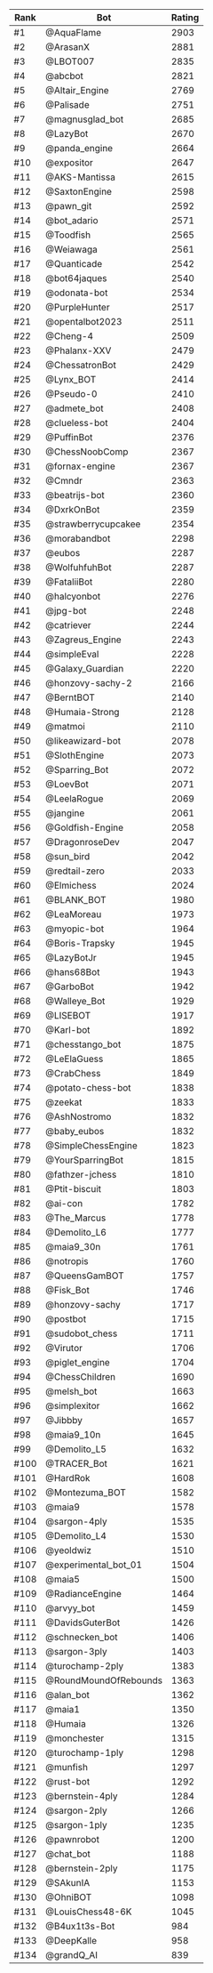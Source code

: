 Rank|Bot|Rating
---|---|---
#1|@AquaFlame|2903
#2|@ArasanX|2881
#3|@LBOT007|2835
#4|@abcbot|2821
#5|@Altair_Engine|2769
#6|@Palisade|2751
#7|@magnusglad_bot|2685
#8|@LazyBot|2670
#9|@panda_engine|2664
#10|@expositor|2647
#11|@AKS-Mantissa|2615
#12|@SaxtonEngine|2598
#13|@pawn_git|2592
#14|@bot_adario|2571
#15|@Toodfish|2565
#16|@Weiawaga|2561
#17|@Quanticade|2542
#18|@bot64jaques|2540
#19|@odonata-bot|2534
#20|@PurpleHunter|2517
#21|@opentalbot2023|2511
#22|@Cheng-4|2509
#23|@Phalanx-XXV|2479
#24|@ChessatronBot|2429
#25|@Lynx_BOT|2414
#26|@Pseudo-0|2410
#27|@admete_bot|2408
#28|@clueless-bot|2404
#29|@PuffinBot|2376
#30|@ChessNoobComp|2367
#31|@fornax-engine|2367
#32|@Cmndr|2363
#33|@beatrijs-bot|2360
#34|@DxrkOnBot|2359
#35|@strawberrycupcakee|2354
#36|@morabandbot|2298
#37|@eubos|2287
#38|@WolfuhfuhBot|2287
#39|@FataliiBot|2280
#40|@halcyonbot|2276
#41|@jpg-bot|2248
#42|@catriever|2244
#43|@Zagreus_Engine|2243
#44|@simpleEval|2228
#45|@Galaxy_Guardian|2220
#46|@honzovy-sachy-2|2166
#47|@BerntBOT|2140
#48|@Humaia-Strong|2128
#49|@matmoi|2110
#50|@likeawizard-bot|2078
#51|@SlothEngine|2073
#52|@Sparring_Bot|2072
#53|@LoevBot|2071
#54|@LeelaRogue|2069
#55|@jangine|2061
#56|@Goldfish-Engine|2058
#57|@DragonroseDev|2047
#58|@sun_bird|2042
#59|@redtail-zero|2033
#60|@Elmichess|2024
#61|@BLANK_BOT|1980
#62|@LeaMoreau|1973
#63|@myopic-bot|1964
#64|@Boris-Trapsky|1945
#65|@LazyBotJr|1945
#66|@hans68Bot|1943
#67|@GarboBot|1942
#68|@Walleye_Bot|1929
#69|@LISEBOT|1917
#70|@Karl-bot|1892
#71|@chesstango_bot|1875
#72|@LeElaGuess|1865
#73|@CrabChess|1849
#74|@potato-chess-bot|1838
#75|@zeekat|1833
#76|@AshNostromo|1832
#77|@baby_eubos|1832
#78|@SimpleChessEngine|1823
#79|@YourSparringBot|1815
#80|@fathzer-jchess|1810
#81|@Ptit-biscuit|1803
#82|@ai-con|1782
#83|@The_Marcus|1778
#84|@Demolito_L6|1777
#85|@maia9_30n|1761
#86|@notropis|1760
#87|@QueensGamBOT|1757
#88|@Fisk_Bot|1746
#89|@honzovy-sachy|1717
#90|@postbot|1715
#91|@sudobot_chess|1711
#92|@Virutor|1706
#93|@piglet_engine|1704
#94|@ChessChildren|1690
#95|@melsh_bot|1663
#96|@simplexitor|1662
#97|@Jibbby|1657
#98|@maia9_10n|1645
#99|@Demolito_L5|1632
#100|@TRACER_Bot|1621
#101|@HardRok|1608
#102|@Montezuma_BOT|1582
#103|@maia9|1578
#104|@sargon-4ply|1535
#105|@Demolito_L4|1530
#106|@yeoldwiz|1510
#107|@experimental_bot_01|1504
#108|@maia5|1500
#109|@RadianceEngine|1464
#110|@arvyy_bot|1459
#111|@DavidsGuterBot|1426
#112|@schnecken_bot|1406
#113|@sargon-3ply|1403
#114|@turochamp-2ply|1383
#115|@RoundMoundOfRebounds|1363
#116|@alan_bot|1362
#117|@maia1|1350
#118|@Humaia|1326
#119|@monchester|1315
#120|@turochamp-1ply|1298
#121|@munfish|1297
#122|@rust-bot|1292
#123|@bernstein-4ply|1284
#124|@sargon-2ply|1266
#125|@sargon-1ply|1235
#126|@pawnrobot|1200
#127|@chat_bot|1188
#128|@bernstein-2ply|1175
#129|@SAkunIA|1153
#130|@OhniBOT|1098
#131|@LouisChess48-6K|1045
#132|@B4ux1t3s-Bot|984
#133|@DeepKalle|958
#134|@grandQ_AI|839
